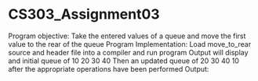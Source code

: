 # CS303_Assignment03

Program objective: 
Take the entered values of a queue and move the first value to the rear of the queue
Program Implementation:
Load move_to_rear source and header file into a compiler and run program
Output will display and initial queue of 10 20 30 40 
Then an updated queue of 20 30 40 10 after the appropriate operations have been performed
Output:

